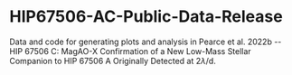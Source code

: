 # HIP67506-AC-Public-Data-Release

Data and code for generating plots and analysis in Pearce et al. 2022b -- HIP 67506 C: MagAO-X Confirmation of a New Low-Mass Stellar Companion to HIP 67506 A Originally Detected at 2$\lambda$/d.
